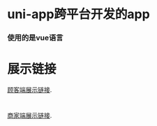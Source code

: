 # uni-app跨平台开发的app
### 使用的是vue语言

# 展示链接
[顾客端展示链接](http://bysj.lesvay.fun/milkclient.apk).
# 
[商家端展示链接](http://bysj.lesvay.fun/milkbusiness.apk).
